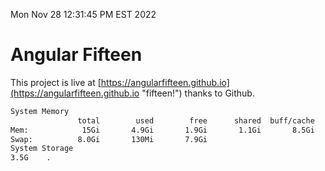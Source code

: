 Mon Nov 28 12:31:45 PM EST 2022

# Angular Fifteen


This project is live at [https://angularfifteen.github.io](https://angularfifteen.github.io "fifteen!") thanks to Github.

```bash
System Memory
               total        used        free      shared  buff/cache   available
Mem:            15Gi       4.9Gi       1.9Gi       1.1Gi       8.5Gi       8.9Gi
Swap:          8.0Gi       130Mi       7.9Gi
System Storage
3.5G	.
```
